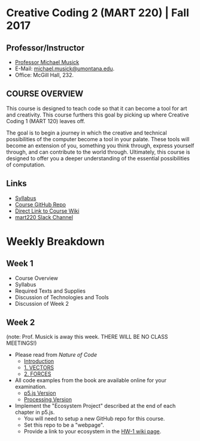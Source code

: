 # Creative Coding 2 (MART 220)  |  Fall 2017


## Professor/Instructor

- [Professor Michael Musick](https://michaelmusick.github.io/teaching)
- E-Mail: [michael.musick@umontana.edu](mailto:michael.musick@umontana.edu).
- Office: McGill Hall, 232.


## COURSE OVERVIEW

This course is designed to teach code so that it can become a tool for art and creativity. This course furthers this goal by picking up where Creative Coding 1 (MART 120) leaves off.

The goal is to begin a journey in which the creative and technical possibilities of the computer become a tool in your palate. These tools will become an extension of you, something you think through, express yourself through, and can contribute to the world through. Ultimately, this course is designed to offer you a deeper understanding of the essential possibilities of computation.


## Links

- [Syllabus](https://github.com/Montana-Media-Arts/220-fall2017/tree/master/Syllabus.md)
- [Course GitHub Repo](https://github.com/Montana-Media-Arts/220-fall2017)
- [Direct Link to Course Wiki](https://github.com/Montana-Media-Arts/220-fall2017/wiki)
- [mart220 Slack Channel](https://mart220.slack.com)
    


# Weekly Breakdown

## Week 1

- Course Overview
- Syllabus
- Required Texts and Supplies
- Discussion of Technologies and Tools
- Discussion of Week 2

## Week 2

(note: Prof. Musick is away this week. THERE WILL BE NO CLASS MEETINGS!)

- Please read from _Nature of Code_
    - [Introduction](http://natureofcode.com/book/introduction/)
    - [1. VECTORS](http://natureofcode.com/book/chapter-1-vectors)
    - [2. FORCES](http://natureofcode.com/book/chapter-2-forces)
- All code examples from the book are available online for your examination.
    - [p5.js Version](https://github.com/shiffman/The-Nature-of-Code-Examples-p5.js)
    - [Processing Version](https://github.com/shiffman/The-Nature-of-Code-Examples)
- Implement the "Ecosystem Project" described at the end of each chapter in p5.js.
    - You will need to setup a new GitHub repo for this course.
    - Set this repo to be a "webpage".
    - Provide a link to your ecosystem in the [HW-1 wiki page](https://github.com/Montana-Media-Arts/220-fall2017/wiki/HW-1).
